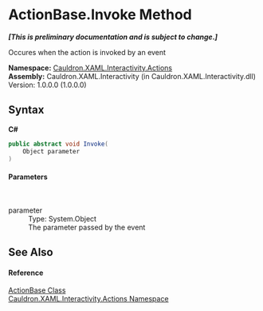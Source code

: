 # ActionBase.Invoke Method 
 _**\[This is preliminary documentation and is subject to change.\]**_

Occures when the action is invoked by an event

**Namespace:**&nbsp;<a href="N_Cauldron_XAML_Interactivity_Actions">Cauldron.XAML.Interactivity.Actions</a><br />**Assembly:**&nbsp;Cauldron.XAML.Interactivity (in Cauldron.XAML.Interactivity.dll) Version: 1.0.0.0 (1.0.0.0)

## Syntax

**C#**<br />
``` C#
public abstract void Invoke(
	Object parameter
)
```


#### Parameters
&nbsp;<dl><dt>parameter</dt><dd>Type: System.Object<br />The parameter passed by the event</dd></dl>

## See Also


#### Reference
<a href="T_Cauldron_XAML_Interactivity_Actions_ActionBase">ActionBase Class</a><br /><a href="N_Cauldron_XAML_Interactivity_Actions">Cauldron.XAML.Interactivity.Actions Namespace</a><br />